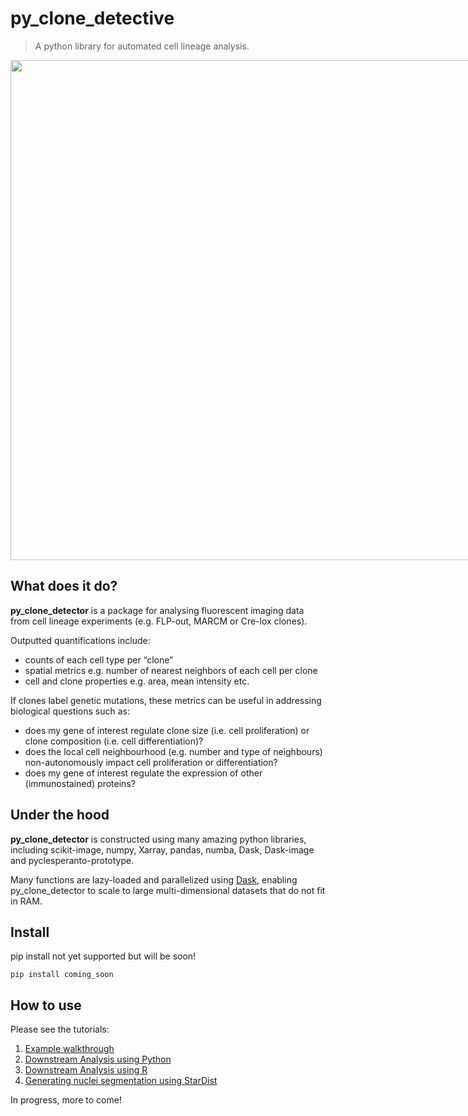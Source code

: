# py_clone_detective
> A python library for automated cell lineage analysis.


<img src="docs/images/py_clone_detector_scheme.png" width="800" style="max-width: 800px">

## What does it do?

**py_clone_detector** is a package for analysing fluorescent imaging data from cell lineage experiments (e.g. FLP-out, MARCM or Cre-lox clones).

Outputted quantifications include:
- counts of each cell type per “clone”
- spatial metrics e.g. number of nearest neighbors of each cell per clone
- cell and clone properties e.g. area, mean intensity etc.

If clones label genetic mutations, these metrics can be useful in addressing biological questions such as:
- does my gene of interest regulate clone size (i.e. cell proliferation) or clone composition (i.e. cell differentiation)?
- does the local cell neighbourhood (e.g. number and type of neighbours) non-autonomously impact cell proliferation or differentiation? 
- does my gene of interest regulate the expression of other (immunostained) proteins?

## Under the hood

**py_clone_detector** is constructed using many amazing python libraries, including scikit-image, numpy, Xarray, pandas, numba, Dask, Dask-image and pyclesperanto-prototype.

Many functions are lazy-loaded and parallelized using [Dask](https://dask.org/), enabling py_clone_detector to scale to large multi-dimensional datasets that do not fit in RAM.

## Install

pip install not yet supported but will be soon!

`pip install coming_soon`

## How to use

Please see the tutorials:  
1) [Example walkthrough](https://morriso1.github.io/py_clone_detective/Tutorial_Walkthrough.html)  
2) [Downstream Analysis using Python](https://morriso1.github.io/py_clone_detective/Tutorial_Downstream_Analysis_Python.html)  
3) [Downstream Analysis using R](https://morriso1.github.io/py_clone_detective/Tutorial_Downstream_Analysis_R.html)  
4) [Generating nuclei segmentation using StarDist](https://morriso1.github.io/py_clone_detective/Tutorial_StarDist_Segmentation.html)  

In progress, more to come!
